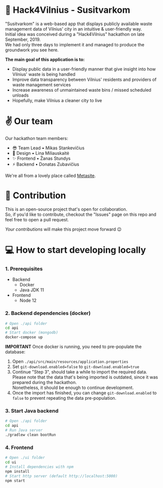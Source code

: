 # 🧹 Hack4Vilnius - Susitvarkom

"Susitvarkom" is a web-based app that displays publicly available waste management
data of Vilnius' city in an intuitive & user-friendly way.  
Initial idea was conceived during a "Hack4Vilnius" hackathon on late September, 2019.  
We had only three days to implement it and managed to produce the groundwork you see here.

**The main goal of this application is to:**

- Display public data in a user-friendly manner that give insight into how Vilnius' waste is being handled
- Improve data transparency between Vilnius' residents and providers of waste management services
- Increase awareness of unmaintained waste bins / missed scheduled unloads
- Hopefully, make Vilnius a cleaner city to live

# ✌ Our team

Our hackathon team members:

- 😎 Team Lead • Mikas Stankevičius
- 🎨 Design • Lina Miliauskaitė
- ✨ Frontend • Žanas Stundys
- ⚡ Backend • Donatas Zubavičius

We're all from a lovely place called [Metasite](https://www.metasite.net/).

# 🤝 Contribution

This is an open-source project that's open for collaboration.  
So, if you'd like to contribute, checkout the "Issues" page on this repo and 
feel free to open a pull request.

_Your contributions_ will make this project move forward 😉

# 💻 How to start developing locally

### 1. Prerequisites

- Backend
  - Docker
  - Java JDK 11
- Frontend
  - Node 12

### 2. Backend dependencies (docker)

```sh
# Open ./api folder
cd api
# Start docker (mongodb)
docker-compose up
```

**IMPORTANT** Once docker is running, you need to pre-populate
the database:
1.  Open `./api/src/main/resources/application.properties`
2.  Set `git-download.enabled=false` to `git-download.enabled=true`
3.  Continue "Step 3", should take a while to import the required data.  
    Please note that the data that's being imported is outdated, since it was
    prepared during the hackathon.  
    Nonetheless, it should be enough to continue development.
4.  Once the import has finished, you can change `git-download.enabled` to `false`
    to prevent repeating the data pre-population.


### 3. Start Java backend 

```sh
# Open ./api folder
cd api
# Run Java server
./gradlew clean bootRun
```

### 4. Frontend

```sh
# Open ./ui folder
cd ui
# Install dependencies with npm
npm install
# Start http server (default http://localhost:5000)
npm start
```
